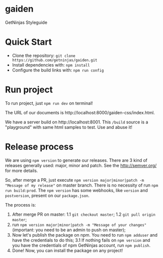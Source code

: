 # gaiden
GetNinjas Styleguide

# Quick Start
- Clone the repository: `git clone https://github.com/getninjas/gaiden.git`
- Install dependencies with: `npm install`
- Configure the build links with: `npm run config`

# Run project
To run project, just `npm run dev` on terminal!

The URL of our documents is http://localhost:8000/gaiden-css/index.html.

We have a server build on http://localhost:8001. This `/build` source is a "playground" with same html samples to test. Use and abuse it!

# Release process
We are using `npm version` to generate our releases. There are 3 kind of releases generally used: major, minor and patch. See the http://semver.org/ for more details.

So, after merge a PR, just execute `npm version major|minor|patch -m "Message of my release"` on master branch. There is no necessity of run `npm run build:prod`. The `npm version` has some webhooks, like `version` and `postversion`, present on our `package.json`.

The process is:

1. After merge PR on master:
1.1 `git checkout master`;
1.2 `git pull origin master`;
2. run `npm version major|minor|patch -m "Message of your changes"` (important: you need to be an admin to push on master);
3. Now let's publish the package on npm. You need to run `npm adduser` and have the credentials to do this;
3.1 If nothing fails on `npm version` and you have the credentials of npm GetNinjas account, run `npm publish`.
4. Done! Now, you can install the package on any project!
